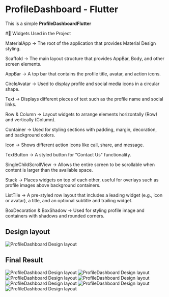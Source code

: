 # ProfileDashboard - Flutter

This is a simple **ProfileDashboardFlutter** 

#📌 Widgets Used in the Project

MaterialApp → The root of the application that provides Material Design styling.

Scaffold → The main layout structure that provides AppBar, Body, and other screen elements.

AppBar → A top bar that contains the profile title, avatar, and action icons.

CircleAvatar → Used to display profile and social media icons in a circular shape.

Text → Displays different pieces of text such as the profile name and social links.

Row & Column → Layout widgets to arrange elements horizontally (Row) and vertically (Column).

Container → Used for styling sections with padding, margin, decoration, and background colors.

Icon → Shows different action icons like call, share, and message.

TextButton → A styled button for "Contact Us" functionality.

SingleChildScrollView → Allows the entire screen to be scrollable when content is larger than the available space.

Stack → Places widgets on top of each other, useful for overlays such as profile images above background containers.

ListTile → A pre-styled row layout that includes a leading widget (e.g., icon or avatar), a title, and an optional subtitle and trailing widget.

BoxDecoration & BoxShadow → Used for styling profile image and containers with shadows and rounded corners.

## Design layout
![ProfileDashboard Design layout](assets/ScreenDesignLayout.png)
## Final Result
![ProfileDashboard Design layout](assets/splashscreen.png)
![ProfileDashboard Design layout](assets/loginscreen.png)
![ProfileDashboard Design layout](assets/signupscreen.png)
![ProfileDashboard Design layout](assets/homescreen.png)
![ProfileDashboard Design layout](assets/homescreen2.png)
![ProfileDashboard Design layout](assets/servicesscreen.png)
![ProfileDashboard Design layout](assets/housesscreen.png)

